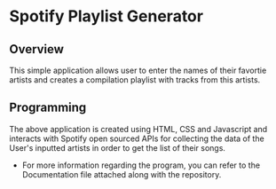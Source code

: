 # Spotify Playlist Generator

## Overview

This simple application allows user to enter the names of their favortie artists and creates a compilation playlist with tracks from this artists.

## Programming

The above application is created using HTML, CSS and Javascript and interacts with Spotify open sourced APIs for collecting the data of the User's inputted artists in order to get the list of their songs.

* For more information regarding the program, you can refer to the Documentation file attached along with the repository.